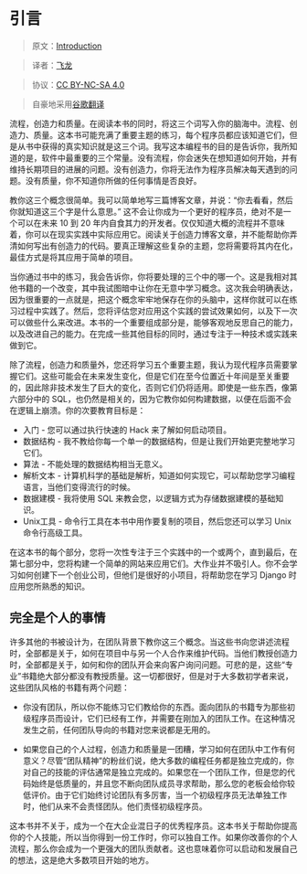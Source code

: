 # 引言

> 原文：[Introduction](https://learncodethehardway.org/more-python-book/intro.html)

> 译者：[飞龙](https://github.com/wizardforcel)

> 协议：[CC BY-NC-SA 4.0](http://creativecommons.org/licenses/by-nc-sa/4.0/)

> 自豪地采用[谷歌翻译](https://translate.google.cn/)

流程，创造力和质量。在阅读本书的同时，将这三个词写入你的脑海中。流程、创造力、质量。这本书可能充满了重要主题的练习，每个程序员都应该知道它们，但是从书中获得的真实知识就是这三个词。我写这本编程书的目的是告诉你，我所知道的是，软件中最重要的三个常量。没有流程，你会迷失在想知道如何开始，并有维持长期项目的进展的问题。没有创造力，你将无法作为程序员解决每天遇到的问题。没有质量，你不知道你所做的任何事情是否良好。

教你这三个概念很简单。我可以简单地写三篇博客文章，并说：“你去看看，然后你就知道这三个字是什么意思。” 这不会让你成为一个更好的程序员，绝对不是一个可以在未来 10 到 20 年内自食其力的开发者。仅仅知道大概的流程并不意味着，你可以在现实实践中实际应用它。阅读关于创造力博客文章，并不能帮助你弄清如何写出有创造力的代码。要真正理解这些复杂的主题，您将需要将其内在化，最佳方式是将其应用于简单的项目。

当你通过书中的练习，我会告诉你，你将要处理的三个中的哪一个。这是我相对其他书籍的一个改变，其中我试图暗中让你在无意中学习概念。这次我会明确表达，因为很重要的一点就是，把这个概念牢牢地保存在你的头脑中，这样你就可以在练习过程中实践了。然后，您将评估您对应用这个实践的尝试效果如何，以及下一次可以做些什么来改进。本书的一个重要组成部分是，能够客观地反思自己的能力，以及改进自己的能力。在完成一些其他目标的同时，通过专注于一种技术或实践来做到它。

除了流程，创造力和质量外，您还将学习五个重要主题，我认为现代程序员需要掌握它们。这些可能会在未来发生变化，但是它们在至今位置近十年间是至关重要的，因此除非技术发生了巨大的变化，否则它们仍将适用。即使是一些东西，像第六部分中的 SQL，也仍然是相关的，因为它教你如何构建数据，以便在后面不会在逻辑上崩溃。你的次要教育目标是：

+   入门 - 您可以通过执行快速的 Hack 来了解如何启动项目。
+   数据结构 - 我不教给你每一个单一的数据结构，但是让我们开始更完整地学习它们。
+   算法 - 不能处理的数据结构相当无意义。
+   解析文本 - 计算机科学的基础是解析，知道如何实现它，可以帮助您学习编程语言，当他们变得流行的时候。
+   数据建模 - 我将使用 SQL 来教会您，以逻辑方式为存储数据建模的基础知识。
+   Unix工具 - 命令行工具在本书中用作要复制的项目，然后您还可以学习 Unix 命令行高级工具。

在这本书的每个部分，您将一次性专注于三个实践中的一个或两个，直到最后，在第七部分中，您将构建一个简单的网站来应用它们。大作业并不吸引人。你不会学习如何创建下一个创业公司，但他们是很好的小项目，将帮助您在学习 Django 时应用您所熟悉的知识。

## 完全是个人的事情

许多其他的书被设计为，在团队背景下教你这三个概念。当这些书向您讲述流程时，全部都是关于，如何在项目中与另一个人合作来维护代码。当他们教授创造力时，全部都是关于，如何和你的团队开会来向客户询问问题。可悲的是，这些“专业”书籍绝大部分都没有教授质量。这一切都很好，但是对于大多数初学者来说，这些团队风格的书籍有两个问题：

+   你没有团队，所以你不能练习它们教给你的东西。面向团队的书籍专为那些初级程序员而设计，它们已经有工作，并需要在刚加入的团队工作。在这种情况发生之前，任何团队导向的书籍对您来说都是无用的。

+   如果您自己的个人过程，创造力和质量是一团糟，学习如何在团队中工作有何意义？尽管“团队精神”的粉丝们说，绝大多数的编程任务都是独立完成的，你对自己的技能的评估通常是独立完成的。如果您在一个团队工作，但是您的代码始终是低质量的，并且您不断向团队成员寻求帮助，那么您的老板会给你较低评价。由于它们始终讨论团队有多厉害，当一个初级程序员无法单独工作时，他们从来不会责怪团队。他们责怪初级程序员。

这本书并不关于，成为一个在大企业混日子的优秀程序员。这本书关于帮助你提高你的个人技能，所以当你得到一份工作时，你可以独自工作。如果你改善你的个人流程，那么你会成为一个更强大的团队贡献者。这也意味着你可以启动和发展自己的想法，这是绝大多数项目开始的地方。
